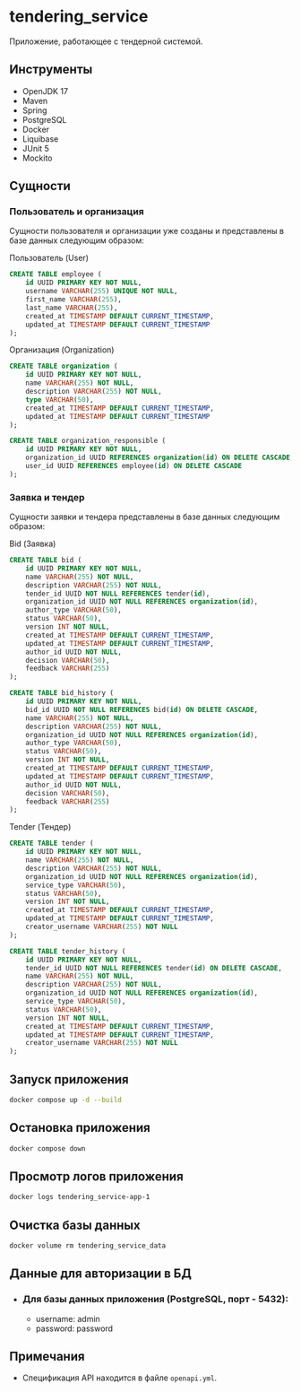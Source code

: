 # tendering_service
Приложение, работающее с тендерной системой.

## Инструменты
- OpenJDK 17
- Maven
- Spring
- PostgreSQL
- Docker
- Liquibase
- JUnit 5
- Mockito

## Сущности
### Пользователь и организация

Сущности пользователя и организации уже созданы и представлены в базе данных следующим образом:

Пользователь (User)

```sql
CREATE TABLE employee (
    id UUID PRIMARY KEY NOT NULL,
    username VARCHAR(255) UNIQUE NOT NULL,
    first_name VARCHAR(255),
    last_name VARCHAR(255),
    created_at TIMESTAMP DEFAULT CURRENT_TIMESTAMP,
    updated_at TIMESTAMP DEFAULT CURRENT_TIMESTAMP
);
```

Организация (Organization)
```sql
CREATE TABLE organization (
    id UUID PRIMARY KEY NOT NULL,
    name VARCHAR(255) NOT NULL,
    description VARCHAR(255) NOT NULL,
    type VARCHAR(50),
    created_at TIMESTAMP DEFAULT CURRENT_TIMESTAMP,
    updated_at TIMESTAMP DEFAULT CURRENT_TIMESTAMP
);

CREATE TABLE organization_responsible (
    id UUID PRIMARY KEY NOT NULL,
    organization_id UUID REFERENCES organization(id) ON DELETE CASCADE,
    user_id UUID REFERENCES employee(id) ON DELETE CASCADE
);
```

### Заявка и тендер
Сущности заявки и тендера представлены в базе данных следующим образом:

Bid (Заявка)
```sql
CREATE TABLE bid (
    id UUID PRIMARY KEY NOT NULL,
    name VARCHAR(255) NOT NULL,
    description VARCHAR(255) NOT NULL,
    tender_id UUID NOT NULL REFERENCES tender(id),
    organization_id UUID NOT NULL REFERENCES organization(id),
    author_type VARCHAR(50),
    status VARCHAR(50),
    version INT NOT NULL,
    created_at TIMESTAMP DEFAULT CURRENT_TIMESTAMP,
    updated_at TIMESTAMP DEFAULT CURRENT_TIMESTAMP,
    author_id UUID NOT NULL,
    decision VARCHAR(50),
    feedback VARCHAR(255)
);

CREATE TABLE bid_history (
    id UUID PRIMARY KEY NOT NULL,
    bid_id UUID NOT NULL REFERENCES bid(id) ON DELETE CASCADE,
    name VARCHAR(255) NOT NULL,
    description VARCHAR(255) NOT NULL,
    organization_id UUID NOT NULL REFERENCES organization(id),
    author_type VARCHAR(50),
    status VARCHAR(50),
    version INT NOT NULL,
    created_at TIMESTAMP DEFAULT CURRENT_TIMESTAMP,
    updated_at TIMESTAMP DEFAULT CURRENT_TIMESTAMP,
    author_id UUID NOT NULL,
    decision VARCHAR(50),
    feedback VARCHAR(255)
);
```

Tender (Тендер)
```sql
CREATE TABLE tender (
    id UUID PRIMARY KEY NOT NULL,
    name VARCHAR(255) NOT NULL,
    description VARCHAR(255) NOT NULL,
    organization_id UUID NOT NULL REFERENCES organization(id),
    service_type VARCHAR(50),
    status VARCHAR(50),
    version INT NOT NULL,
    created_at TIMESTAMP DEFAULT CURRENT_TIMESTAMP,
    updated_at TIMESTAMP DEFAULT CURRENT_TIMESTAMP,
    creator_username VARCHAR(255) NOT NULL
);

CREATE TABLE tender_history (
    id UUID PRIMARY KEY NOT NULL,
    tender_id UUID NOT NULL REFERENCES tender(id) ON DELETE CASCADE,
    name VARCHAR(255) NOT NULL,
    description VARCHAR(255) NOT NULL,
    organization_id UUID NOT NULL REFERENCES organization(id),
    service_type VARCHAR(50),
    status VARCHAR(50),
    version INT NOT NULL,
    created_at TIMESTAMP DEFAULT CURRENT_TIMESTAMP,
    updated_at TIMESTAMP DEFAULT CURRENT_TIMESTAMP,
    creator_username VARCHAR(255) NOT NULL
);
```

## Запуск приложения
```bash
docker compose up -d --build
```

## Остановка приложения
```bash
docker compose down
```

## Просмотр логов приложения

```bash
docker logs tendering_service-app-1
```

## Очистка базы данных
```bash
docker volume rm tendering_service_data
```

## Данные для авторизации в БД

- ### Для базы данных приложения (PostgreSQL, порт - 5432):
    - username: admin
    - password: password

## Примечания
- Спецификация API находится в файле ```openapi.yml```.

